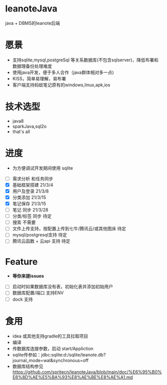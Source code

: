 # leanoteJava
java + DBMS的leanote后端

# 愿景
- 支持sqlite,mysql,postgreSql 等关系数据库(不包含sqlserver)，降低布署和数据理备份处理难度
- 使用java开发，便于多人合作（java群体相对多一点)
- KISS，简单易理解，易布署
- 客户端支持蚂蚊笔记原有的windows,linux,apk,ios

# 技术选型
- java8
- sparkJava,sql2o
- that's all

# 进度
- 为方便调试开发期间使用 sqlite
- [ ] 需求分析 和任务同步
- [x] 基础框架搭建 21/3/4 
- [x] 用户及登录  21/3/8
- [X] 分类添加 21/3/15
- [X] 笔记保存 21/3/15
- [ ] 笔记 同步 21/3/28
- [ ] 分类/标签 同步  待定
- [ ] 搜索  不需要
- [ ] 文件上传支持，按配置上传到七牛/腾讯云/或其他图床 待定
- [ ] mysql/postgresql支持 待定
- [ ] 腾讯云函数 + 云api 支持 待定 

# Feature
- **等你来提issues**
-  [ ] 启动时如果数据库没有表，初始化表并添加初始用户
-  [ ] 数据库配置/端口 支持ENV
-  [ ] dock 支持

# 食用
- idea 或其他支持gradle的工具拉取项目
- 编译
- 传数据库连接参数，启动 start/Appliction
- sqlite传参如：jdbc:sqlite:d:/sqlite/leanote.db?journal_mode=wal&synchronous=off
- 数据库结构参见 https://github.com/spritecn/leanoteJava/blob/main/doc/%E6%95%B0%E6%8D%AE%E5%BA%93%E8%AE%BE%E8%AE%A1.md


